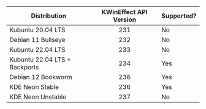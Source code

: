 | Distribution                  | KWinEffect API Version | Supported? |
|-------------------------------|:----------------------:|------------|
| Kubuntu 20.04 LTS             |          231           | No         |
| Debian 11 Bullseye            |          232           | No         |
| Kubuntu 22.04 LTS             |          233           | No         |
| Kubuntu 22.04 LTS + Backports |          234           | Yes        |
| Debian 12 Bookworm            |          236           | Yes        |
| KDE Neon Stable               |          236           | Yes        |
| KDE Neon Unstable             |          237           | No         |
